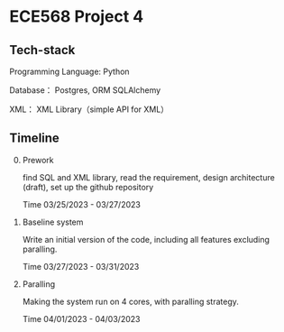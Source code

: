 # ECE568 Project 4

## Tech-stack

Programming Language: Python

Database： Postgres, ORM SQLAlchemy

XML： XML Library（simple API for XML）



## Timeline

0. Prework

   find SQL and XML library, read the requirement, design architecture (draft), set up the github repository

   Time 03/25/2023 - 03/27/2023

   

1. Baseline system

   Write an initial version of the code, including all features excluding paralling.

   Time 03/27/2023 - 03/31/2023

   

2. Paralling

   Making the system run on 4 cores, with paralling strategy.

   Time 04/01/2023 - 04/03/2023

